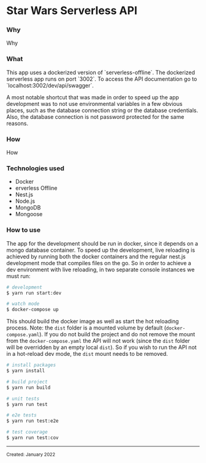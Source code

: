 <html>
<body>
<h1 class="title">Star Wars Serverless API</h1>
<h3 class="why">Why</h3>
<p class="why">Why</p>
<h3 class="what">What</h3>
<p class="what">
  This app uses a dockerized version of `serverless-offline`.
The dockerized serverless app runs on port `3002`. To access the API documentation go to `localhost:3002/dev/api/swagger`.

A most notable shortcut that was made in order to speed up the app development was to not use environmental variables in a few obvious places, such as the database connection string or the database credentials.
Also, the database connection is not password protected for the same reasons.
  </p>
<h3 class="how">How</h3>
<p class="how">How</p>
<h3 class="technologies">Technologies used</h3>
<ul class="technologies">
  <li class="technologies" hover="Docker">Docker</li>
  <li class="technologies" hover="Serverless Offline">erverless Offline</li>
  <li class="technologies" hover="Nest.js">Nest.js</li>
  <li class="technologies" hover="Node.js">Node.js</li>
  <li class="technologies" hover="MongoDB">MongoDB</li>
  <li class="technologies" hover="Mongoose">Mongoose</li>
</ul>
<h3 class="usage">How to use</h3>
<p class="usage">
  The app for the development should be run in docker, since it depends on a mongo database container. To speed up the development, live reloading is achieved by running both the docker containers and the regular nest.js development mode that compiles files on the go.
So in order to achieve a dev environment with live reloading, in two separate console instances we must run:

```bash
# development
$ yarn run start:dev

# watch mode
$ docker-compose up
```

This should build the docker image as well as start the hot reloading process.
Note: the `dist` folder is a mounted volume by default (`docker-compose.yaml`). If you do not build the project and do not remove the mount from the `docker-compose.yaml` the API will not work (since the `dist` folder will be overridden by an empty local `dist`).
So if you wish to run the API not in a hot-reload dev mode, the `dist` mount needs to be removed.
  
  ```bash
# install packages
$ yarn install

# build project
$ yarn run build

```
  
  ```bash
# unit tests
$ yarn run test

# e2e tests
$ yarn run test:e2e

# test coverage
$ yarn run test:cov
```
  </p>
<hr>
<small class="created">Created: January 2022</small>
</body>
</html>

